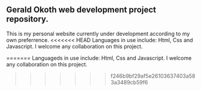 ## Gerald Okoth web development project repository.
 This is my personal website currently under development according to my own preferrence.
<<<<<<< HEAD
 Languages in use include: Html, Css and Javascript.
 I welcome any collaboration on this project.


=======
 Languageds in use include: Html, Css and Javascript.
 I welcome any collaboration on this project.

>>>>>>> f246b9bf29af5e26103637403a583a3489cb59f6
